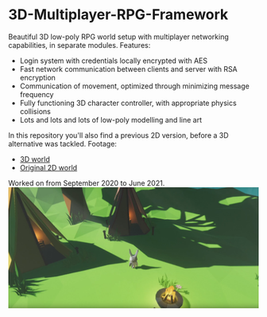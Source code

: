 # 3D-Multiplayer-RPG-Framework
Beautiful 3D low-poly RPG world setup with multiplayer networking capabilities, in separate modules. Features:
- Login system with credentials locally encrypted with AES
- Fast network communication between clients and server with RSA encryption
- Communication of movement, optimized through minimizing message frequency
- Fully functioning 3D character controller, with appropriate physics collisions
- Lots and lots and lots of low-poly modelling and line art

In this repository you'll also find a previous 2D version, before a 3D alternative was tackled.
Footage:
- [3D world](https://youtu.be/5nATSPeDM44)
- [Original 2D world](https://youtu.be/RIUmXqQ7mWw)

Worked on from September 2020 to June 2021.
![screenshot](Screenshots/3D%20spawn.png)
